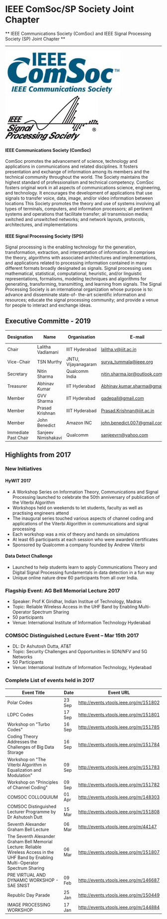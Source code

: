 # IEEE ComSoc/SP Society Joint Chapter
** IEEE Communications Society (ComSoc) and IEEE Signal Processing Society (SP) Joint Chapter **

---

![COMSOC](/user/img/logos/comsoc-logo.png)
![SP](/user/img/logos/sps-logo.jpg)

#### IEEE Communications Society (ComSoc)

ComSoc promotes the advancement of science, technology and applications in
communications and related disciplines. It fosters presentation and exchange of
information among its members and the technical community throughout the world.
The Society maintains the highest standard of professionalism and technical
competency.
ComSoc fosters original work in all aspects of communications science, engineering,
and technology. It encourages the development of applications that use signals to
transfer voice, data, image, and/or video information between locations
This Society promotes the theory and use of systems involving all types of terminals,
computers, and information processors; all pertinent systems and operations that
facilitate transfer; all transmission media; switched and unswitched networks; and
network layouts, protocols, architectures, and implementations

#### IEEE Signal Processing Society (SPS)

Signal processing is the enabling technology for the generation, transformation,
extraction, and interpretation of information. It comprises the theory, algorithms with
associated architectures and implementations, and applications related to processing
information contained in many different formats broadly designated as signals. Signal
processing uses mathematical, statistical, computational, heuristic, and/or linguistic
representations, formalisms, modeling techniques and algorithms for generating,
transforming, transmitting, and learning from signals.
The Signal Processing Society is an international organization whose purpose is to:
advance and disseminate state-of- the-art scientific information and resources; educate
the signal processing community; and provide a venue for people to interact and
exchange ideas.

## Executive Committe - 2019

| Designation          | Name                | Organisation        | E-mail                         | Membership No |
| -------------------- | ------------------- | ------------------- | ------------------------------ | ------------- |
| Chair                | Lalitha Vadlamani   | IIIT Hyderabad      | lalitha.v@iiit.ac.in           | M 92293689    |
| Vice-Chair           | TSN Murthy          | JNTU, Vijayanagaram | surya_tummala@ieee.org         | M 90399100    |
| Secretary            | Nitin Sharma        | Qualcomm India      | nitin.sharma.ipr@outlook.com   | M 94571847    |
| Treasurer            | Abhinav Kumar       | IIT Hyderabad       | Abhinav.kumar.sharma@gmail.com | M 80358261    |
| Member               | GVV Sharma          | IIT Hyderabad       | gadepall@gmail.com             | M 90539415    |
| Member               | Prasad Krishnan     | IIIT Hyderabad      | Prasad.Krishnan@iiit.ac.in     | M 90758758    |
| Member               | John Benedict       | Amazon INC          | john.benedict.007@gmail.com    | M 92226956    |
| Immediate Past Chair | Sanjeev Nimishakavi | Qualcomm            | sanjeevrn@yahoo.com            | M 80250684    |


## Highlights from 2017

### New Initiatives

#### HyWIT 2017

- A Workshop Series on Information Theory, Communications and Signal Processing launched to celebrate the 50th anniversary of publication of the Viterbi Algorithm
- Workshops held on weekends to let students, faculty as well as practising engineers attend
- The inaugural series touched various aspects of channel coding and applications of the Viterbi Algorithm in communications and signal processing
- Each workshop was a mix of theory and hands on simulations
- At least 65 participants at each session who were awarded certificates
- Sponsored by Qualcomm a company founded by Andrew Viterbi

#### Data Detect Challenge

- Launched to help students learn to apply Communications Theory and Digital Signal Processing fundamentals in data detection in a fun way
- Unique online nature drew 60 participants from all over India.

### Flagship Event: AG Bell Memorial Lecture 2017

- Speaker: Prof K Giridhar, Indian Institue of Technology, Madras
- Topic: Reliable Wireless Access in the UHF Band by Enabling Multi-Operator Spectrum Sharing
- 50 participants
- Venue: International Institute of Information Technology Hyderabad

### COMSOC Distinguished Lecture Event – Mar 15th 2017

- DL: Dr Ashutosh Dutta, AT&T
- Topic: Security Challenges and Opportunities in SDN/NFV and 5G Networks
- 50 Participants
- Venue: International Institute of Information Technology, Hyderabad

### Complete List of events held in 2017

| Event Title                                                                                                                              | Date   | Event URL                                |
| ---------------------------------------------------------------------------------------------------------------------------------------- | ------ | ---------------------------------------- |
| Polar Codes                                                                                                                              | 23 Sep | <http://events.vtools.ieee.org/m/151802> |
| LDPC Codes                                                                                                                               | 17 Sep | <http://events.vtools.ieee.org/m/151801> |
| Workshop on "Turbo Codes"                                                                                                                | 16 Sep | <http://events.vtools.ieee.org/m/151785> |
| Coding Theory Addresses the Challenges of Big Data Storage                                                                               | 16 Sep | <http://events.vtools.ieee.org/m/151784> |
| Workshop on "The Viterbi Algorithm in Equalization and Modulation"                                                                       | 09 Sep | <http://events.vtools.ieee.org/m/151783> |
| Workshop on "Principles of Channel Coding"                                                                                               | 09 Sep | <http://events.vtools.ieee.org/m/151782> |
| COMSOC COLLOQUIUM                                                                                                                        | 01 Apr | <http://events.vtools.ieee.org/m/148303> |
| COMSOC Distinguished Lecturer Programme by Dr Ashutosh Dutt                                                                              | 15 Mar | <http://events.vtools.ieee.org/m/151808> |
| Seventh Alexander Graham Bell Lecture                                                                                                    | 06 Mar | <http://events.vtools.ieee.org/m/44147>  |
| The Seventh Alexander Graham Bell Memorial Lecture: Reliable Wireless Access in the UHF Band by Enabling Multi-Operator Spectrum Sharing | 06 Mar | <http://events.vtools.ieee.org/m/151807> |
| PRE VIRTUAL AND DYNAMIC WORKSHOP - SAE SNIST                                                                                             | 09 Feb | <http://events.vtools.ieee.org/m/146687> |
| Republic Day Parade                                                                                                                      | 25 Jan | <http://events.vtools.ieee.org/m/150449> |
| IMAGE PROCESSING WORKSHOP                                                                                                                | 17 Jan | <http://events.vtools.ieee.org/m/144884> |